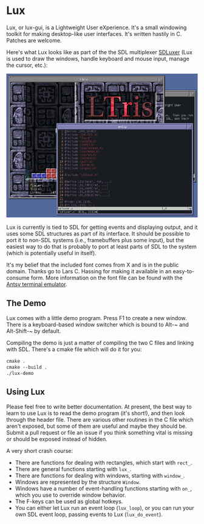 # Lux

Lux, or lux-gui, is a Lightweight User eXperience.  It's a small windowing
toolkit for making desktop-like user interfaces.  It's written hastily in C.
Patches are welcome.

Here's what Lux looks like as part of the the SDL multiplexer
[SDLuxer](https://github.com/MurphyMc/sdluxer) (Lux is used to draw the
windows, handle keyboard and mouse input, manage the cursor, etc.):

![SDLuxer screenshot](screenshot.png)

Lux is currently is tied to SDL for getting events and displaying output,
and it uses some SDL structures as part of its interface.  It should be
possible to port it to non-SDL systems (i.e., framebuffers plus some input),
but the easiest way to do that is probably to port at least parts of SDL to
the system (which is potentially useful in itself).

It's my belief that the included font comes from X and is in the public
domain. Thanks go to Lars C. Hassing for making it available in an
easy-to-consume form.  More information on the font file can be found with
the [Antsy terminal emulator](https://github.com/MurphyMc/antsy).

## The Demo

Lux comes with a little demo program.  Press F1 to create a new window.
There is a keyboard-based window switcher which is bound to Alt-~ and
Alt-Shift-~ by default.

Compiling the demo is just a matter of compiling the two C files and linking
with SDL.  There's a cmake file which will do it for you:
```
cmake .
cmake --build .
./lux-demo
```

## Using Lux

Please feel free to write better documentation.  At present, the best way
to learn to use Lux is to read the demo program (it's short!), and then
look through the header file.  There are various other routines in the C
file which aren't exposed, but some of them are useful and maybe they
should be.  Submit a pull request or file an issue if you think something
vital is missing or should be exposed instead of hidden.

A very short crash course:

* There are functions for dealing with rectangles, which start with `rect_`.
* There are general functions starting with `lux_`.
* There are functions for dealing with windows, starting with `window_`.
* Windows are represented by the structure `Window`.
* Windows have a number of event-handling functions starting with `on_`,
  which you use to override window behavior.
* The F-keys can be used as global hotkeys.
* You can either let Lux run an event loop (`lux_loop`), or you can run
  your own SDL event loop, passing events to Lux (`lux_do_event`).
